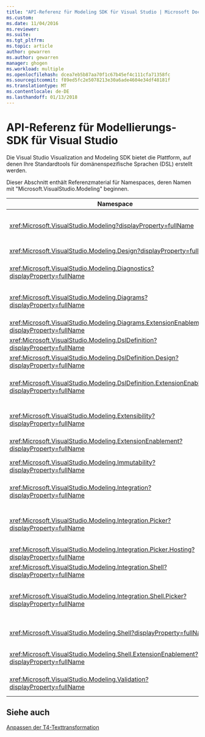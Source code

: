 ```yaml
---
title: "API-Referenz für Modeling SDK für Visual Studio | Microsoft Docs"
ms.custom: 
ms.date: 11/04/2016
ms.reviewer: 
ms.suite: 
ms.tgt_pltfrm: 
ms.topic: article
author: gewarren
ms.author: gewarren
manager: ghogen
ms.workload: multiple
ms.openlocfilehash: dcea7eb5b87aa70f1c67b45ef4c111cfa71358fc
ms.sourcegitcommit: f89ed5fc2e5078213e30a6ade4604e34df48181f
ms.translationtype: MT
ms.contentlocale: de-DE
ms.lasthandoff: 01/13/2018
---
```

# <a name="api-reference-for-modeling-sdk-for-visual-studio"></a>API-Referenz für Modellierungs-SDK für Visual Studio
Die Visual Studio Visualization and Modeling SDK bietet die Plattform, auf denen Ihre Standardtools für domänenspezifische Sprachen (DSL) erstellt werden.  
  
 Dieser Abschnitt enthält Referenzmaterial für Namespaces, deren Namen mit "Microsoft.VisualStudio.Modeling" beginnen.  
  
|Namespace|Inhalt|  
|---------------|-------------|  
|<xref:Microsoft.VisualStudio.Modeling?displayProperty=fullName>|Klassen, z. B. Modellelement, die die Basisklasse aller Klassen der Domäne ist, die Sie in eine DSL definieren.|  
|<xref:Microsoft.VisualStudio.Modeling.Design?displayProperty=fullName>|Klassen, die Teil der DSL-Definition zu bilden.|  
|<xref:Microsoft.VisualStudio.Modeling.Diagnostics?displayProperty=fullName>|Die Modell-Speicher-Viewer und die Leistung Messung Tools.|  
|<xref:Microsoft.VisualStudio.Modeling.Diagrams?displayProperty=fullName>|Klassen, z. B. ShapeElement, also die Basisklasse für alle Formen, die Sie in eine DSL definieren.|  
|<xref:Microsoft.VisualStudio.Modeling.Diagrams.ExtensionEnablement?displayProperty=fullName>|Auswahl und Gestenhandler-Methoden.|  
|<xref:Microsoft.VisualStudio.Modeling.DslDefinition?displayProperty=fullName>|Die API des Designers DSL-Definition.|  
|<xref:Microsoft.VisualStudio.Modeling.DslDefinition.Design?displayProperty=fullName>|Interne Klassen des Designers DSL-Definition.|  
|<xref:Microsoft.VisualStudio.Modeling.DslDefinition.ExtensionEnablement?displayProperty=fullName>|Attribute, die Ihnen das Erweitern der DSL-Designer mit Befehlen, Gesten und Validierung zu ermöglichen.|  
|<xref:Microsoft.VisualStudio.Modeling.Extensibility?displayProperty=fullName>|Erweiterungsmethoden für das Modellelement, die DSL-Erweiterbarkeit implementieren.|  
|<xref:Microsoft.VisualStudio.Modeling.ExtensionEnablement?displayProperty=fullName>|Erweiterbarkeit-Attribute|  
|<xref:Microsoft.VisualStudio.Modeling.Immutability?displayProperty=fullName>|Sie können Teile eines Modells schreibgeschützt machen.|  
|<xref:Microsoft.VisualStudio.Modeling.Integration?displayProperty=fullName>|Die Modelbus-API, die Sie die hilft integrieren verschiedene Modelle.|  
|<xref:Microsoft.VisualStudio.Modeling.Integration.Picker?displayProperty=fullName>|Das Dialogfeld, in dem Benutzer, die Modelle und Elemente zum Erstellen von Modelbus Verweise wechseln kann.|  
|<xref:Microsoft.VisualStudio.Modeling.Integration.Picker.Hosting?displayProperty=fullName>|Der Datumsauswahl-Dienst.|  
|<xref:Microsoft.VisualStudio.Modeling.Integration.Shell?displayProperty=fullName>|ModelBus Adapterframework für [!INCLUDE[vsprvs](../code-quality/includes/vsprvs_md.md)].|  
|<xref:Microsoft.VisualStudio.Modeling.Integration.Shell.Picker?displayProperty=fullName>|Der Vererbungsauswahl (Dialogfeld), die Benutzer Navigieren auf Modelle und Elemente Modelbus Verweise erstellen können.|  
|<xref:Microsoft.VisualStudio.Modeling.Shell?displayProperty=fullName>|Die Schnittstelle zwischen konzentriert und [!INCLUDE[vsprvs](../code-quality/includes/vsprvs_md.md)].|  
|<xref:Microsoft.VisualStudio.Modeling.Shell.ExtensionEnablement?displayProperty=fullName>|Können Sie Befehle im Kontextmenü (Kontext) zu definieren.|  
|<xref:Microsoft.VisualStudio.Modeling.Validation?displayProperty=fullName>|Sie können validierungseinschränkungen definieren.|  
  
## <a name="see-also"></a>Siehe auch  
 [Anpassen der T4-Texttransformation](../modeling/customizing-t4-text-transformation.md)
